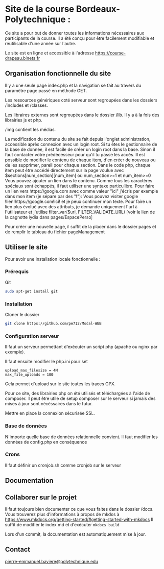 # Site de la course Bordeaux-Polytechnique : 
Ce site a pour but de donner toutes les informations nécessaires aux participants de la course. Il a été conçu pour être facilement modifiable et réutilisable d'une année sur l'autre.

Le site est en ligne et accessible à l'adresse https://course-drapeau.binets.fr

## Organisation fonctionnelle du site
Il y a une seule page index.php et la navigation se fait au travers du paramètre page passé en méthode GET.

Les ressources génériques coté serveur sont regroupées dans les dossiers /includes et /classes.

Les libraires externes sont regroupées dans le dossier /lib. Il y a à la fois des librairies js et php. 

/img contient les médias.

La modification du contenu du site se fait depuis l'onglet administration, accessible après connexion avec un login root. Si tu êtes le gestionnaire de la base de donnée, il est facile de créer un login root dans la base. Sinon il faut contacter votre prédécesseur pour qu'il tu passe les accès.
Il est possible de modifier le contenu de chaque item, d'en créer de nouveau ou de les supprimer, pareil pour chaque section. Dans le code php, chaque item peut être accédé directement sur la page voulue avec $sections[num_section][num_item] où num_section>=1 et num_item>=0
Vous pouvez ajouter un lien dans le contenu. Comme tous les caractères spéciaux sont échappés, il faut utiliser une syntaxe particulière. Pour faire un lien vers https://google.com avec comme valeur "ici" j'écris par exemple dans mon item (je sépare par des "!"):
Vous pouvez visiter google !lien!https://google.com!ici! et je peux continuer mon texte.
Pour faire un lien plus évolué avec des attributs, je demande uniquement l'url à l'utilisateur et j'utilise filter_var($url, FILTER_VALIDATE_URL) [voir le lien de la cagnotte lydia dans pages/EspacePerso]

Pour créer une nouvelle page, il suffit de la placer dans le dossier pages et de remplir le tableau du fichier pageManagement


## Utiliser le site

Pour avoir une installation locale fonctionnelle :

### Prérequis

Git
```sh
sudo apt-get install git
```

### Installation
 
Cloner le dossier
```sh
git clone https://github.com/pe712/Modal-WEB
```


### Configuration serveur
Il faut un serveur permettant d'exécuter un script php (apache ou nginx par exemple).

Il faut ensuite modifier le php.ini pour set 

    upload_max_filesize = 4M 
    max_file_uploads = 100

Cela permet d'upload sur le site toutes les traces GPX.

Pour ce site, des librairies php on été utilisés et téléchargées à l'aide de composer. Il peut être utile de setup composer sur le serveur si jamais des mises à jour sont nécéssaires dans le futur.

Mettre en place la connexion sécurisée SSL.

### Base de données
N'importe quelle base de données relationnelle convient. Il faut modifier les données de config.php en conséquence

### Crons
Il faut définir un cronjob.sh comme cronjob sur le serveur

## Documentation


## Collaborer sur le projet
Il faut toujours bien documenter ce que vous faites dans le dossier /docs. Vous trouverez plus d'informations à propos de mkdos à https://www.mkdocs.org/getting-started/#getting-started-with-mkdocs Il suffit de modifier le index.md et d'exécuter `mkdocs build`

Lors d'un commit, la documentation est automatiquement mise à jour.
## Contact

pierre-emmanuel.baviere@polytechnique.edu


